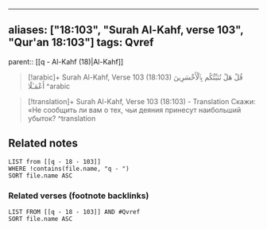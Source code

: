 
---
aliases: ["18:103", "Surah Al-Kahf, verse 103", "Qur'an 18:103"]
tags: Qvref
---

parent:: [[q - Al-Kahf (18)|Al-Kahf]]

> [!arabic]+ Surah Al-Kahf, Verse 103 (18:103)
> <span class="quran-arabic">قُلْ هَلْ نُنَبِّئُكُم بِٱلْأَخْسَرِينَ أَعْمَـٰلًا</span>
^arabic

> [!translation]+ Surah Al-Kahf, Verse 103 (18:103) - Translation
> Скажи: «Не сообщить ли вам о тех, чьи деяния принесут наибольший убыток?
^translation



## Related notes
```dataview
LIST from [[q - 18 - 103]]
WHERE !contains(file.name, "q - ")
SORT file.name ASC
```

### Related verses (footnote backlinks)
```dataview
LIST FROM [[q - 18 - 103]] AND #Qvref
SORT file.name ASC
```


